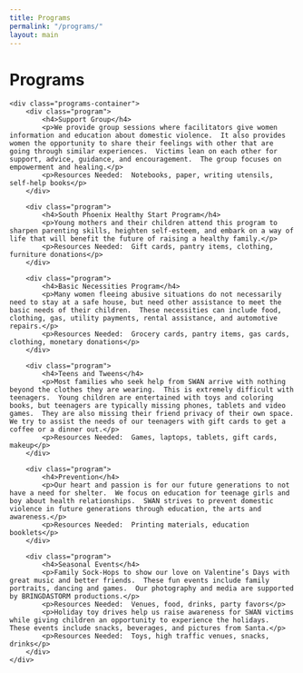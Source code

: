 ```yaml
---
title: Programs
permalink: "/programs/"
layout: main
---
```


<div id="programs">
	<div class="heading">
		<h1>Programs</h1>
	</div>

	<div class="programs-container">
		<div class="program">
			<h4>Support Group</h4>
			<p>We provide group sessions where facilitators give women information and education about domestic violence.  It also provides women the opportunity to share their feelings with other that are going through similar experiences.  Victims lean on each other for support, advice, guidance, and encouragement.  The group focuses on empowerment and healing.</p>
			<p>Resources Needed:  Notebooks, paper, writing utensils, self-help books</p>	
		</div>

		<div class="program">
			<h4>South Phoenix Healthy Start Program</h4>
			<p>Young mothers and their children attend this program to sharpen parenting skills, heighten self-esteem, and embark on a way of life that will benefit the future of raising a healthy family.</p>
			<p>Resources Needed:  Gift cards, pantry items, clothing, furniture donations</p>
		</div>

		<div class="program">
			<h4>Basic Necessities Program</h4>
			<p>Many women fleeing abusive situations do not necessarily need to stay at a safe house, but need other assistance to meet the basic needs of their children.  These necessities can include food, clothing, gas, utility payments, rental assistance, and automotive repairs.</p>
			<p>Resources Needed:  Grocery cards, pantry items, gas cards, clothing, monetary donations</p>
		</div>

		<div class="program">
			<h4>Teens and Tweens</h4>
			<p>Most families who seek help from SWAN arrive with nothing beyond the clothes they are wearing.  This is extremely difficult with teenagers.  Young children are entertained with toys and coloring books, but teenagers are typically missing phones, tablets and video games.  They are also missing their friend privacy of their own space.  We try to assist the needs of our teenagers with gift cards to get a coffee or a dinner out.</p>
			<p>Resources Needed:  Games, laptops, tablets, gift cards, makeup</p>
		</div>

		<div class="program">
			<h4>Prevention</h4>
			<p>Our heart and passion is for our future generations to not have a need for shelter.  We focus on education for teenage girls and boy about health relationships.  SWAN strives to prevent domestic violence in future generations through education, the arts and awareness.</p>
			<p>Resources Needed:  Printing materials, education booklets</p>
		</div>

		<div class="program">
			<h4>Seasonal Events</h4>
			<p>Family Sock-Hops to show our love on Valentine’s Days with great music and better friends.  These fun events include family portraits, dancing and games.  Our photography and media are supported by BRINGDASTORM productions.</p>
			<p>Resources Needed:  Venues, food, drinks, party favors</p>
			<p>Holiday toy drives help us raise awareness for SWAN victims while giving children an opportunity to experience the holidays.  These events include snacks, beverages, and pictures from Santa.</p>
			<p>Resources Needed:  Toys, high traffic venues, snacks, drinks</p>
		</div>
	</div>
	


</div>
